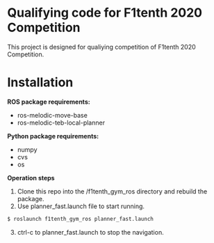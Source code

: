 # Qualifying code for F1tenth 2020 Competition

This project is designed for qualiying competition of F1tenth 2020 Competition.

# Installation
**ROS package requirements:**
- ros-melodic-move-base
- ros-melodic-teb-local-planner

**Python package requirements:**
- numpy
- cvs
- os

**Operation steps**
1. Clone this repo into the /f1tenth_gym_ros directory and rebuild the package.
2. Use planner_fast.launch file to start running.
```bash
$ roslaunch f1tenth_gym_ros planner_fast.launch
```
3. ctrl-c to planner_fast.launch to stop the navigation.
